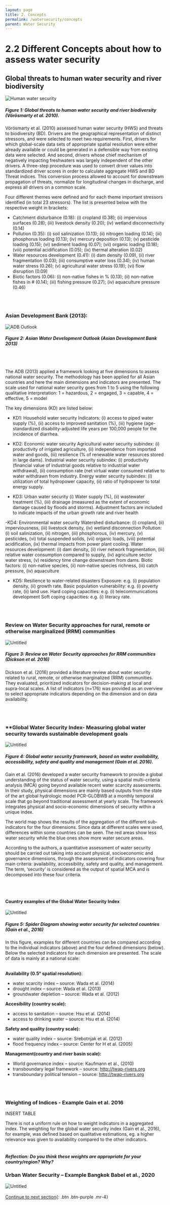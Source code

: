 ```yaml
---
layout: page
title: 2. Concepts
permalink: /watersecurity/concepts
parent: Water Security
---
```

# **2.2 Different Concepts about how to assess water security**

## Global threats to human water security and river biodiversity

![Human water security](/wef-nexus-online-course/assets/voeroesmarty.png)
##### Figure 1: Global threats to human water security and river biodiversity (Vörösmarty et al. 2010). #####

Vörösmarty et al. (2010) assessed human water security (HWS) and threats to biodiversity (BD). Drivers are the geographical representation of distinct stressors, and were selected to meet two requirements. First, drivers for which global-scale data sets of appropriate spatial resolution were either already available or could be generated in a defensible way from existing data were selected. And second, drivers whose chief mechanism of negatively impacting freshwaters was largely independent of the other drivers. A three-step procedure was used to convert driver values into standardized driver scores in order to calculate aggregate HWS and BD Threat indices. This conversion process allowed to account for downstream propagation of threats, normalize for longitudinal changes in discharge, and express all drivers on a common scale. 

Four different themes were defined and for each theme important stressors identified (in total 23 stressors). The list is presented below with the respective weight in brackets: 
- Catchment disturbance (0.18): (i) cropland (0.38); (ii) impervious surfaces (0.28); (iii) livestock density (0.20); (iv) wetland disconnectivity (0.14)
- Pollution (0.35): (i) soil salinization (0.13); (ii) nitrogen loading (0.14); (iii) phosphorus loading (0.13); (iv) mercury deposition (0.13); (v) pesticide loading (0.15); (vi) sediment loading (0.07); (vii) organic loading (0.18); (viii) potential acidification (0.05); (ix) thermal alteration (0.02)
- Water resources development (0.41): (i) dam density (0.09), (ii) river fragmentation (0.03); (iii) consumptive water loss (0.34); (iv) human water stress (0.26); (v) agricultural water stress (0.19); (vi) flow disruption (0.09)
- Biotic factors (0.06): (i) non-native fishes in % (0.13); (ii) non-native fishes in # (0.14); (iii) fishing pressure (0.27); (iv) aquaculture pressure (0.46)

<br/> <br/>

### Asian Development Bank (2013): 

![ADB Outlook](/wef-nexus-online-course/assets/asiandevelopmentbank.png)
##### Figure 2: Asian Water Development Outlook (Asian Development Bank 2013) #####
<br/> <br/>

The ADB (2013) applied a framework looking at five dimensions to assess national water security. The methodology has been applied for all Asian countries and here the main dimensions and indicators are presented. The scale used for national water security goes from 1 to 5 using the following qualitative interpretation: 1 = hazardous, 2 = engaged, 3 = capable, 4 = effective, 5 = model

The key dimensions (KD) are listed below:
- KD1: Household water security
Indicators: (i) access to piped water supply (%), (ii) access to improved sanitation (%), (iii) hygiene (age-standardized disability-adjusted life years per 100,000 people for the incidence of diarrhea.

- KD2: Economic water security
Agricultural water security subindex: (i) productivity of irrigated agriculture, (ii) independence from imported water and goods, (iii) resilience (% of renewable water resources stored in large dams).
Industrial water security subindex: (i) productivity (financial value of industrial goods relative to industrial water withdrawal), (ii) consumption rate (net virtual water consumed relative to water withdrawn from industry.
Energy water security subindex: (i) utilization of total hydropower capacity, (ii) ratio of hydropower to total energy supply.

- KD3: Urban water security
(i) Water supply (%), (ii) wastewater treatment (%), (iii) drainage (measured as the extent of economic damage caused by floods and storms).
Adjustment factors are included to indicate impacts of the urban growth rate and river health

-KD4: Environmental water security
Watershed disturbance: (i) cropland, (ii) imperviousness, (iii) livestock density, (iv) wetland disconnection
Pollution: (i) soil salinization, (ii) nitrogen, (iii) phosphorous, (iv) mercury, (v) pesticides, (vi) total suspended solids, (vii) organic loads, (viii) potential acidification, (ix) thermal impacts from power plant cooling.
Water resources development: (i) dam density, (ii) river network fragmentation, (iii) relative water consumption compared to supply, (iv) agriculture sector water stress, (v) residency time change downstream from dams.
Biotic factors: (i) non-native species, (ii) non-native species richness, (iii) catch pressure, (iv) aquaculture

- KD5: Resilience to water-related disasters
Exposure: e.g. (i) population density, (ii) growth rate.
Basic population vulnerability: e.g. (i) poverty rate, (ii) land use.
Hard coping capacities: e.g. (i) telecommunications development
Soft coping capacities: e.g. (i) literacy rate.

<br/> <br/>

### **Review on Water Security approaches for rural, remote or otherwise marginalized (RRM) communities** 

![Untitled](Untitled%205.png)
##### Figure 3: Review on Water Security approaches for RRM communities (Dickson et al. 2016) #####


Dickson et al. (2016) provided a literature review about water security related to rural, remote, or otherwise marginalized (RRM) communities. They evaluated, prioritized indicators for decision-making at local and supra-local scales. A list of indicators (n=176) was provided as an overview to select appropriate indicators depending on the dimension and on data availability.

<br/> <br/>

### **Global Water Security Index- Measuring global water security towards sustainable development goals

![Untitled](Untitled%206.png)
##### Figure 4: Global water security framework, based on water availability, accessibility, safety and quality and management (Gain et al. 2016). #####

Gain et al. (2016) developed a water security framework to provide a global understanding of the status of water security, using a spatial multi-criteria analysis (MCA) going beyond available recent water scarcity assessments. In their study, physical dimensions are mainly based outputs from the state of the art global hydrologic model PCR-GLOBWB at a monthly temporal scale that go beyond traditional assessment at yearly scale. The framework integrates physical and socio-economic dimensions of security within a unique index.

The world map shows the results of the aggregation of the different sub-indicators for the four dimensions. Since data at different scales were used, differences within some countries can be seen. The red areas show less water security while the blue ones show more water secure areas. 

According to the authors, a quantitative assessment of water security should be carried out taking into account physical, socioeconomic and governance dimensions, through the assessment of indicators covering four main criteria: availability, accessibility, safety and quality, and management. The term, ‘security’ is considered as the output of spatial MCA and is decomposed into these four criteria.

<br/> <br/>

#### **Country examples of the Global Water Security Index**

![Untitled](Untitled%207.png)
##### Figure 5: Spider Diagram showing water security for selected countries (Gain et al., 2016) #####

In this figure, examples for different countries can be compared according to the individual indicators (above) and the four defined dimensions (below). 
Below the selected indicators for each dimension are presented. The scale of data is mainly at a national scale:
<br/> <br/>

**Availability (0.5° spatial resolution):**
- water scarcity index – source: Wada et al. (2014)
- drought index – source: Wada et al. (2013)
- groundwater depletion – source: Wada et al. (2012)

**Accesibility (country scale):**
- access to sanitation – source: Hsu et al. (2014) 
- access to drinking water – source: Hsu et al. (2014)

**Safety and quality (country scale):**
- water quality index – source: Srebotnjak et al. (2012)
- flood frequency index – source: Center for H et al. (2005)

**Management(country and river basin scale):**
- World governance index – source: Kaufmann et al., (2010)
- transboundary legal framework – source: http://twap-rivers.org
- transboundary political tension – source: http://twap-rivers.org

<br/> <br/>

### **Weighting of Indices - Example Gain et al. 2016**

INSERT TABLE

There is not a uniform rule on how to weight indicators in a aggregated index. The weighting for the global water security index (Gain et al., 2016), for example, was defined based on qualitative estimations, eg. a higher relevance was given to availability compared to the other indicators. 
<br/> <br/>

##### *Reflection: Do you think these weights are appropriate for your country/region? Why?*


### **Urban Water Security – Example Bangkok Babel et al., 2020**

![Untitled](3%202%20Differ%20aaf7f/Untitled.png)
<br/> <br/>
[Continue to next section](https://waterbender231.github.io/wef-nexus-online-course/watersecurity/dimensions){: .btn .btn-purple .mr-4}


<br/> <br/>
<br/> <br/>